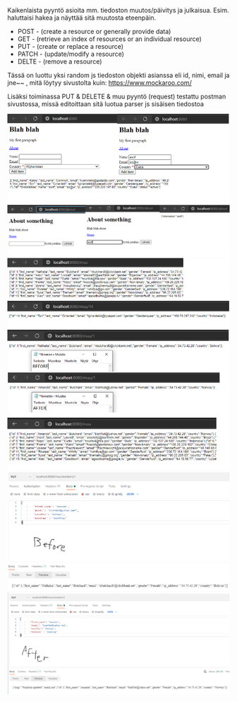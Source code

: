 Kaikenlaista pyyntö asioita mm. tiedoston muutos/päivitys ja julkaisua. Esim. haluttaisi hakea ja näyttää sitä muutosta eteenpäin.

- POST  - (create a resource or generally provide data)
- GET   - (retrieve an index of resources or an individual resource)
- PUT   - (create or replace a resource)
- PATCH - (update/modify a resource)
- DELTE - (remove a resource)

Tässä on luottu yksi random js tiedoston objekti asianssa eli id, nimi, email ja jne~~ , mitä löytyy sivustolta kuin: https://www.mockaroo.com/

Lisäksi toiminassa PUT & DELETE & muu pyyntö (request) testattu postman sivustossa, missä editoittaan sitä luotua parser js sisäisen tiedostoa

![Alt text](images/nodejs1.PNG?raw=true "None")
![Alt text](images/nodejs2.PNG?raw=true "None")
![Alt text](images/nodejs3.PNG?raw=true "None")
![Alt text](images/nodejs4.PNG?raw=true "None")
![Alt text](images/nodejs4-1.PNG?raw=true "None")
![Alt text](images/nodejs4-2.PNG?raw=true "None")

